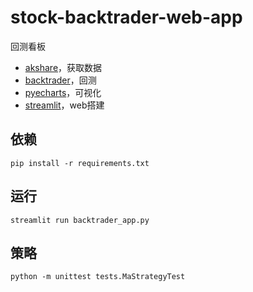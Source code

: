 # stock-backtrader-web-app

回测看板

* [akshare](https://github.com/akfamily/akshare)，获取数据
* [backtrader](https://github.com/mementum/backtrader)，回测
* [pyecharts](https://github.com/pyecharts/pyecharts)，可视化
* [streamlit](https://github.com/streamlit/streamlit)，web搭建

## 依赖
```shell
pip install -r requirements.txt
```

## 运行
```shell
streamlit run backtrader_app.py
```

## 策略
```shell
python -m unittest tests.MaStrategyTest
```